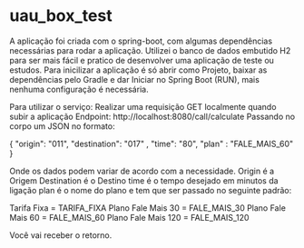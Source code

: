 # uau_box_test


A aplicação foi criada com o spring-boot, com algumas dependências necessárias para rodar a aplicação.
Utilizei o banco de dados embutido H2 para ser mais fácil e pratico de desenvolver uma aplicação de teste ou estudos. 
Para inicilizar a aplicação é só abrir como Projeto, baixar as dependências pelo Gradle e dar Iniciar no Spring Boot (RUN), mais nenhuma configuração é necessária.

Para utilizar o serviço:
Realizar uma requisição GET localmente quando subir a aplicação 
Endpoint: http://localhost:8080/call/calculate 
Passando no corpo um JSON no formato:

{
  "origin": "011",
  "destination": "017" ,
  "time": "80",
  "plan" : "FALE_MAIS_60"
}

Onde os dados podem variar de acordo com a necessidade.
Origin é a Origem
Destination é o Destino
time é o tempo desejado em minutos da ligação
plan é o nome do plano e tem que ser passado no seguinte padrão:

Tarifa Fixa = TARIFA_FIXA
Plano Fale Mais 30 = FALE_MAIS_30
Plano Fale Mais 60 = FALE_MAIS_60
Plano Fale Mais 120 =  FALE_MAIS_120

Você vai receber o retorno. 
